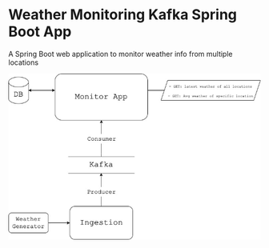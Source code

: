 # Weather Monitoring Kafka Spring Boot App
A Spring Boot web application to monitor weather info from multiple locations

![Web App Architecture](static/architecture.jpg)
